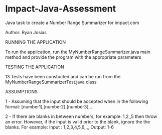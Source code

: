# Impact-Java-Assessment
Java task to create a Number Range Summarizer for impact.com

Author: Ryan Josias

RUNNING THE APPLICATION

To run the application, run the MyNumberRangeSummarizer.java main method and provide the program with the appropriate parameters

TESTING THE APPLICATION

13 Tests have been constucted and can be run from the MyNumberRangeSummarizerTest.java class

ASSUMPTIONS

1 - Assuming that the input should be accepted when in the following format:
[number1],[number2],[number3],...

2 - If there are blanks in between numbers, for example: 1,2,,5 then throw an error. However, if the input is valid prior to the blank, ignore the the blanks. For example:
Input : 1,2,3,4,5,6,,,, 
Output: 1-6
